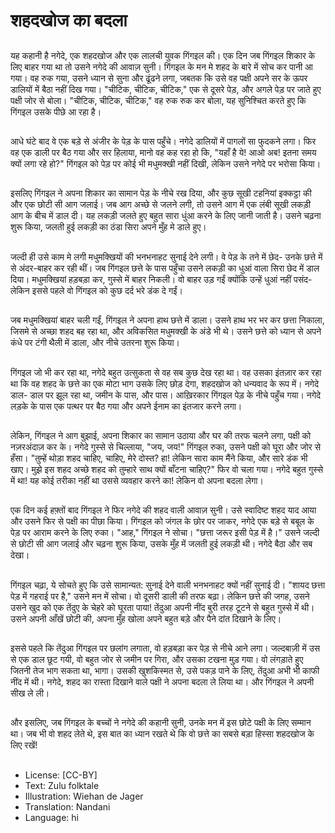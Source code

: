# शहदखोज का बदला

##
यह कहानी है नगेदे, एक शहदखोज और एक लालची युवक गिंगइल की। एक दिन जब गिंगइल शिकार के लिए बाहर गया था तो उसने नगेदे की आवाज़ सुनी। गिंगइल के मन मे शहद के बारे में सोच कर पानी आ गया। वह रुक गया, उसने ध्यान से सुना और ढूंढने लगा, जबतक कि उसे वह पक्षी अपने सर के ऊपर डालियों में बैठा नहीं दिख गया। "चीटिक, चीटिक, चीटिक," एक से दूसरे पेड़, और अगले पेड़ पर जाते हुए पक्षी जोर से बोला। "चीटिक, चीटिक, चीटिक," वह रुक रुक कर बोला, यह सुनिश्चित करते हुए कि गिंगइल उसके पीछे आ रहा है।

##
आधे घंटे बाद वे एक बड़े से अंजीर के पेड़ के पास पहुँचे। नगेदे डालियों में पागलों सा फुदकने लगा। फिर वह एक डाली पर बैठ गया और सर हिलाया, मानो वह कह रहा हो कि, "यहाँ है ये! आओ अब! इतना समय क्यों लगा रहे हो?" गिंगइल को पेड़ पर कोई भी मधुमक्खी नहीं दिखी, लेकिन उसने नगेदे पर भरोसा किया।

##
इसलिए गिंगइल ने अपना शिकार का सामान पेड़ के नीचे रख दिया, और कुछ सूखी टहनियां इक्कट्ठा की और एक छोटी सी आग जलाई। जब आग अच्छे से जलने लगी, तो उसने आग में एक लंबी सूखी लकड़ी आग के बीच में डाल दी। यह लकड़ी जलते हुए बहुत सारा धुंआ करने के लिए जानी जाती है। उसने चढ़ना शुरू किया, जलती हुई लकड़ी का ठंडा सिरा अपने मुँह मे डाले हुए।

##
जल्दी ही उसे काम मे लगी मधुमक्खियों की भनभनाहट सुनाई देने लगी। वे पेड़ के तने में छेद- उनके छत्ते में से अंदर-बाहर कर रही थीं। जब गिंगइल छत्ते के पास पहुँचा उसने लकड़ी का धुआं वाला सिरा छेद में डाल दिया। मधुमक्खियां हड़बड़ा कर, गुस्से में बाहर निकली। वो बाहर उड़ गईं क्योंकि उन्हें धुआं नहीं पसंद- लेकिन इससे पहले वो गिंगइल को कुछ दर्द भरे डंक दे गईं।

##
जब मधुमक्खियां बाहर चली गईं, गिंगइल ने अपना हाथ छत्ते में डाला। उसने हाथ भर भर कर छत्ता निकाला, जिसमे से अच्छा शहद बह रहा था, और अविकसित मधुमक्खी के अंडे भी थे। उसने छत्ते को ध्यान से अपने कंधे पर टंगी थैली में डाला, और नीचे उतरना शुरू किया।

##
गिंगइल जो भी कर रहा था, नगेदे बहुत उत्सुकता से वह सब कुछ देख रहा था। वह उसका इंतज़ार कर रहा था कि वह शहद के छत्ते का एक मोटा भाग उसके लिए छोड़ देगा, शहदखोज को धन्यवाद के रूप में। नगेदे डाल- डाल पर झूल रहा था, जमीन के पास, और पास। आख़िरकार गिंगइल पेड़ के नीचे पहुँच गया। नगेदे लड़के के पास एक पत्थर पर बैठ गया और अपने ईनाम का इंतजार करने लगा।

##
लेकिन, गिंगइल ने आग बुझाई, अपना शिकार का सामान उठाया और घर की तरफ चलने लगा, पक्षी को नज़रअंदाज़ कर के। नगेदे गुस्से से चिल्लाया, "जय, जय!" गिंगइल रुका, उसने पक्षी को घूरा और जोर से हँसा। "तुम्हें थोड़ा शहद चाहिए, चाहिए, मेरे दोस्त? हा! लेकिन सारा काम मैंने किया, और सारे डंक भी खाए। मुझे इस शहद अच्छे शहद को तुम्हारे साथ क्यों बाँटना चाहिए?" फिर वो चला गया। नगेदे बहुत गुस्से में था! यह कोई तरीका नहीं था उससे व्यवहार करने का! लेकिन वो अपना बदला लेगा।

##
एक दिन कई हफ़्तों बाद गिंगइल ने फिर नगेदे की शहद वाली आवाज़ सुनी। उसे स्वादिष्ट शहद याद आया और उसने फिर से पक्षी का पीछा किया। गिंगइल को जंगल के छोर पर जाकर, नगेदे एक बड़े से बबूल के पेड़ पर आराम करने के लिए रुका। "आह," गिंगइल ने सोचा। "छत्ता जरूर इसी पेड़ में है।" उसने जल्दी से छोटी सी आग जलाई और चढ़ना शुरू किया, उसके मुँह में जलती हुई लकड़ी थी। नगेदे बैठा और सब देखा।

##
गिंगइल चढ़ा, ये सोचते हुए कि उसे सामान्यत: सुनाई देने वाली भनभनाहट क्यों नहीं सुनाई दी। "शायद छत्ता पेड़ में गहराई पर है," उसने मन में सोचा। वो दूसरी डाली की तरफ बढ़ा। लेकिन छत्ते की जगह, उसने उसने खुद को एक तेंदुए के चेहरे को घूरता पाया! तेंदुआ अपनी नींद बुरी तरह टूटने से बहुत गुस्से में थी। उसने अपनी आँखें छोटी की, अपना मुँह खोला अपने बहुत बड़े और पैने दांत दिखाने के लिए।

##
इससे पहले कि तेंदुआ गिंगइल पर छलांग लगाता, वो हड़बड़ा कर पेड़ से नीचे आने लगा। जल्दबाज़ी में उस से एक डाल छूट गयी, वो बहुत जोर से जमीन पर गिरा, और उसका टखना मुड़ गया। वो लंगड़ाते हुए जितनी तेज भाग सकता था, भागा। उसकी खुशकिस्मत से, उसे पकड़ पाने के लिए, तेंदुआ अभी भी काफी नींद में थी। नगेदे, शहद का रास्ता दिखाने वाले पक्षी ने अपना बदला ले लिया था। और गिंगइल ने अपनी सीख ले ली।

##
और इसलिए, जब गिंगइल के बच्चों ने नगेदे की कहानी सुनी, उनके मन में इस छोटे पक्षी के लिए सम्मान था। जब भी वो शहद लेते थे, इस बात का ध्यान रखते थे कि वो छत्ते का सबसे बड़ा हिस्सा शहदखोज के लिए रखें!

##
* License: [CC-BY]
* Text: Zulu folktale
* Illustration: Wiehan de Jager
* Translation: Nandani
* Language: hi
